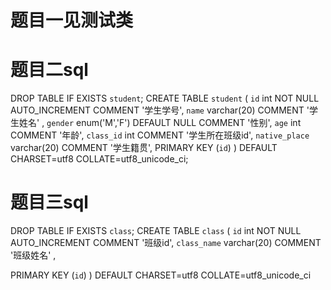 # 题目一见测试类

# 题目二sql


DROP TABLE IF EXISTS `student`;
CREATE TABLE `student` (
`id` int   NOT NULL AUTO_INCREMENT COMMENT '学生学号',
`name` varchar(20) COMMENT '学生姓名' ,
`gender` enum('M','F') DEFAULT NULL COMMENT '性别',
`age` int    COMMENT '年龄',
`class_id` int    COMMENT '学生所在班级id',
`native_place` varchar(20)   COMMENT '学生籍贯',
PRIMARY KEY (`id`)
) DEFAULT CHARSET=utf8 COLLATE=utf8_unicode_ci;


# 题目三sql

DROP TABLE IF EXISTS `class`;
CREATE TABLE `class` (
`id` int   NOT NULL AUTO_INCREMENT COMMENT '班级id',
`class_name` varchar(20) COMMENT '班级姓名' ,

PRIMARY KEY (`id`)
) DEFAULT CHARSET=utf8 COLLATE=utf8_unicode_ci
